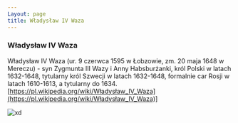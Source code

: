 ```yaml
---
Layout: page
title: Władysław IV Waza
---
```

### Władysław IV Waza
Władysław IV Waza (ur. 9 czerwca 1595 w Łobzowie, zm. 20 maja 1648 w Mereczu) - syn Zygmunta III Wazy i Anny Habsburżanki, król Polski w latach 1632-1648, tytularny król Szwecji w latach 1632-1648, formalnie car Rosji w latach 1610-1613, a tytularny do 1634.
[https://pl.wikipedia.org/wiki/Władysław_IV_Waza](https://pl.wikipedia.org/wiki/Władysław_IV_Waza)]

![xd](https://s.twojahistoria.pl/uploads/2018/01/6-lutego.jpg)